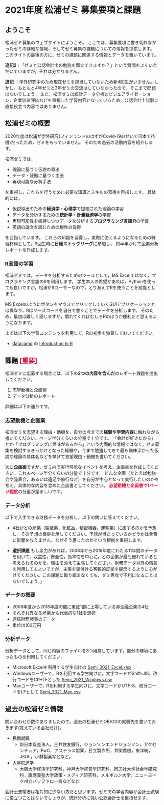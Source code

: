 # 2021年度 松浦ゼミ 募集要項と課題

## ようこそ

松浦ゼミ募集のウェブサイトにようこそ。
ここでは，募集要項に書き切れなかったゼミの詳細な情報，そしてゼミ募集の課題についての情報を提供します。
このサイトの最後の方に，ゼミの課題に関連する情報とデータを置いています。

**追記2** : 「ゼミと公認会計士の勉強を両立できますか？」という質問をよくいただいていますが，それは分かりません。

**追記** ：学外研究中のため現在ゼミを担当していないため新4回生がいません。しかし，もともと4年ゼミと3年ゼミの交流はしていなかったので，そこまで問題はないでしょう。
また，松浦ゼミは統計データ分析とビジュアライゼーション，企業価値評価などを重視した学習内容となっているため，公認会計士試験に直接役立つ内容ではありません。



## 松浦ゼミの概要

2020年度は松浦が学外研究(フィンランドのはずがCovid-19のせいで日本で待機)だったため，ゼミをもっていません。
そのため過去の活動内容を紹介します。

松浦ゼミでは，

- 理論に基づく仮説の導出
- データ・証拠に基づく主張
- 再現可能な分析手法

を重視し，これらを行うために必要な知識とスキルの習得を目指します。
具体的には，

- 仮説導出のための**経済学・心理学**で提唱された理論の学習
- データを分析するための**統計学・計量経済学**の学習
- 再現可能性を維持しつつデータを分析する**プログラミング言語 R**の学習
- 英語の論文を読むための根性の習得

を目指しています。
これらの知識を習得し，実際に使えるようになるための練習材料として，3回生時に**日経ストックリーグ**に参加し，
約半年かけて企業分析レポートを作成します。

### R言語の学習

松浦ゼミでは，データを分析するためのツールとして，MS Excelではなく，プログラミング言語のRを利用します。
学生本人の希望があれば，Pythonを使っても良いですが，松浦がRユーザーなので，とりあえずRを使うことを前提とします。

MS ExcelのようにボタンをマウスでクリックしていくGUIアプリケーションとは異なり，Rはソースコードを自分で書くことでデータを分析します。
そのため，最初は難しく感じますが，慣れてくればむしろRのほうが便利だと思えるようになります。

まずは以下の学習コンテンツを利用して，Rの初歩を独習しておいてください。

- [datacamp](https://learn.datacamp.com/) の [Introduction to R](https://learn.datacamp.com/courses/free-introduction-to-r)

## 課題 <span style="color: crimson; ">[重要]</span>

松浦ゼミに応募する場合には，以下の**2つの内容を含んだ**のレポート課題を提出してください。

1. 志望動機と企画案
2. データ分析のレポート

詳細は以下の通りです。

### 志望動機と企画案

松浦ゼミを志望する理由・動機を，自分の今までの**経験や学習内容**に触れながら書いてください。ページ半分くらいの分量で十分です。
「会計が好きだから」とか「プログラミングに興味があるから」という内面的な情報ではなく，ゼミ募集を検討するきっかけとなった経験や，今まで勉強してきて最も興味深かった仮説や理論の具体名などを挙げて志望理由・動機を書いてください。

次に**企画案**ですが，ゼミ内で実行可能なイベントを考え，企画書を作成してください。これもページ半分くらいの分量で十分です。
どんな企画（たとえば勉強会や発表会，あるいは遠足や旅行など）を自分が中心となって実行したいのかを考え，具体的な内容を含めた企画書としてください。
<span style="color: crimson; font-weight: bolder;">志望動機と企画書で1ページ程度</span>の分量が望ましいです。

### データ分析

以下で入手できる財務データを分析し，以下の問いに答えてください。

- 4社がどの産業（製紙業，化粧品，精密機器，運輸業）に属するのかを予想し，その予想の根拠を示してください。予想が当たっているかどうかは合否に影響を与えません。なぜそう思ったのかという根拠を重視します。

- **選択課題** もし余力があれば，2008年から2018年度にわたる11年間のデータを用いて，収益性，安全性，効率性を中心に，どの企業が最も優れていると考えられるのかを，理由を添えて主張してください。財務データ以外の情報を利用してもよいですが，主張を裏付ける客観的証拠を提示するように心がけてください。この課題に取り組まなくても，ゼミ専攻で不利になることはないでしょう。」

### データの概要

- 2008年度から2018年度の間に東証1部に上場している非金融企業の4社
- それぞれ異なる産業から代表的な1社を選択
- 連結財務諸表のデータ
- 単位は100万円

### 分析データ

分析データとして，同じ内容のファイルを3つ用意しています。自分の環境にあったものを利用してください。

- Microsoft Excelを利用する学生向けの [Semi_2021_Excel.xlsx](Semi_2021_Excel.xlsx)
- Windowsユーザーで，Rを利用する学生向けに，文字コードがShift-JIS，改行コードをCR+LFとした [Semi_2021_Windows.csv](Semi_2021_Windows.csv)
- Macユーザーで，Rを利用する学生向けに，文字コードがUTF-8，改行コードをLFとして [Semi_2021_Mac.csv](Semi_2021_Mac.csv)

## 過去の松浦ゼミ情報

問い合わせが数件ありましたので，過去の松浦ゼミOB/OGの就職先を書いておきます(覚えている会社だけ)。

- 民間就職
  - 新日本監査法人，三井住友銀行，ジョンソンエンドジョンソン，アクセンチュア，PwC，アステラス製薬，日立製作所，井関農機，東洋紡，JSOL，小林製薬などなど。
- 大学院進学
  - 大阪大学経済学研究科，神戸大学経営学研究科，同志社大学社会学研究科，慶應義塾大学政策・メディア研究科，メルボルン大学，ニューヨーク州立バッファロー校などなど

会計士志望者は相対的に少ない方だと思います。ゼミでの学習内容が会計士試験に役立つことはないでしょうが，統計分析に強い公認会計士を目指せます。

